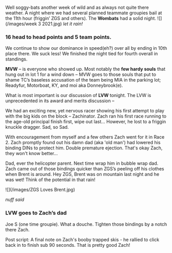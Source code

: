Well soggy-bats another week of wild and as always not quite there weather. 
A night where we had several planned teammate groupies bail at the 11th hour (friggin’ ZGS and others). The **Wombats** had a solid night. 
![](/images/week 3 2021.jpg)
*let it rain!* 
 
### 16 head to head points and 5 team points. ### 

We continue to show our dominance in speed(eh?) over all by ending in 10th place there. We suck less! We finished the night tied for fourth overall in standings.
 
**MVW** – is everyone who showed up. Most notably the **few hardy souls** that hung out in lot 1 for a wind down – MVW goes to those souls that put to shame TC’s baseless accusation of the team being MIA in the parking lot; Readyfur, Motorboat, KY, and moi aka Donneybrook(e). 
 
What is most important is our discussion of **LVW** tonight. The LVW is unprecedented in its award and merits discussion – 
 
We had an exciting new, yet nervous racer showing his first attempt to play with the big kids on the block – Zachinator. 
Zach ran his first race running to the age-old principal finish first, wipe out last… However, he lost to a friggin knuckle dragger. 
Sad, so Sad. 

With encouragement from myself and a few others Zach went for it in Race 2. Zach promptly found out his damn dad (aka 'old man') had lowered his binding DINs to protect him. Double premature ejection. That's okay Zach, they won't know better...

Dad, ever the helicopter parent. Next time wrap him in bubble wrap dad. 
Zach came out of those bindings quicker than ZGS’s peeling off his clothes when Brent is around. Hey ZGS, Brent was on mountain last night and he was wet! Think of the potential in that rain!

![](/images/ZGS Loves Brent.jpg)

*nuff said*
 
### LVW goes to Zach’s dad ### 
Joe S (one time groupie). What a douche. Tighten those bindings by a notch there Zach. 

Post script: A final note on Zach's booby trapped skis - he rallied to click back in to finish sub 90 seconds. That is pretty good Zach!
